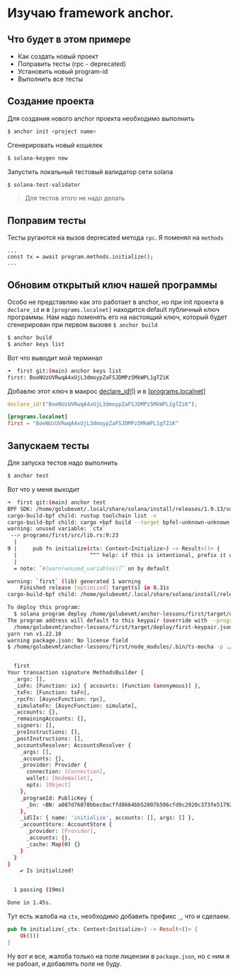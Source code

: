 # Изучаю framework anchor.

## Что будет в этом примере
- Как создать новый проект
- Поправить тесты (rpc - deprecated)
- Установить новый program-id
- Выполнить все тесты

## Создание проекта
Для создания нового anchor проекта необходимо выполнить
```sh
$ anchor init <project name>
```

Сгенерировать новый кошелек
```sh
$ solana-keygen new
```

Запустить локальный тестовый валидатор сети solana
```sh
$ solana-test-validator
```
> Для тестов этого не надо делать

## Поправим тесты
Тесты ругаются на вызов deprecated метода `rpc`. Я поменял на `methods`
```tx
...
const tx = await program.methods.initialize();
...
```

## Обновим открытый ключ нашей программы
Особо не представляю как это работает в anchor, но при init проекта в `declare_id` и
в `[programs.localnet]` находится default публичный ключ программы. Нам надо поменять
его на настоящий ключ, который будет сгенерирован при первом вызове `$ anchor build`
```sh
$ anchor build
$ anchor keys list
```
Вот что выводит мой терминал
```sh
➜  first git:(main) anchor keys list
first: BoeNUzUVRwqA4xUjL3dmoypZaFSJDMPz5MkWPL1gTZiK
```
Добавлю этот ключ в макрос [declare_id!(<key>)](./programs/first/src/lib.rs) и в [[programs.localnet]](./Anchor.toml)

```rust
declare_id!("BoeNUzUVRwqA4xUjL3dmoypZaFSJDMPz5MkWPL1gTZiK");
```
```toml
[programs.localnet]
first = "BoeNUzUVRwqA4xUjL3dmoypZaFSJDMPz5MkWPL1gTZiK"
```

## Запускаем тесты
Для запуска тестов надо выполнить
```sh
$ anchor test
```

Вот что у меня выходит
```sh
➜  first git:(main) anchor test
BPF SDK: /home/golubevmt/.local/share/solana/install/releases/1.9.13/solana-release/bin/sdk/bpf
cargo-build-bpf child: rustup toolchain list -v
cargo-build-bpf child: cargo +bpf build --target bpfel-unknown-unknown --release
warning: unused variable: `ctx`
 --> programs/first/src/lib.rs:9:23
  |
9 |     pub fn initialize(ctx: Context<Initialize>) -> Result<()> {
  |                       ^^^ help: if this is intentional, prefix it with an underscore: `_ctx`
  |
  = note: `#[warn(unused_variables)]` on by default

warning: `first` (lib) generated 1 warning
    Finished release [optimized] target(s) in 0.31s
cargo-build-bpf child: /home/golubevmt/.local/share/solana/install/releases/1.9.13/solana-release/bin/sdk/bpf/dependencies/bpf-tools/llvm/bin/llvm-readelf --dyn-symbols /home/golubevmt/anchor-lessons/first/target/deploy/first.so

To deploy this program:
  $ solana program deploy /home/golubevmt/anchor-lessons/first/target/deploy/first.so
The program address will default to this keypair (override with --program-id):
  /home/golubevmt/anchor-lessons/first/target/deploy/first-keypair.json
yarn run v1.22.10
warning package.json: No license field
$ /home/golubevmt/anchor-lessons/first/node_modules/.bin/ts-mocha -p ./tsconfig.json -t 1000000 'tests/**/*.ts'


  first
Your transaction signature MethodsBuilder {
  _args: [],
  _ixFn: [Function: ix] { accounts: [Function (anonymous)] },
  _txFn: [Function: txFn],
  _rpcFn: [AsyncFunction: rpc],
  _simulateFn: [AsyncFunction: simulate],
  _accounts: {},
  _remainingAccounts: [],
  _signers: [],
  _preInstructions: [],
  _postInstructions: [],
  _accountsResolver: AccountsResolver {
    _args: [],
    _accounts: {},
    _provider: Provider {
      connection: [Connection],
      wallet: [NodeWallet],
      opts: [Object]
    },
    _programId: PublicKey {
      _bn: <BN: a087d76070bbec0acffd8664bb52807b506cfd9c2920c373fe517929922b6c1c>
    },
    _idlIx: { name: 'initialize', accounts: [], args: [] },
    _accountStore: AccountStore {
      _provider: [Provider],
      _accounts: {},
      _cache: Map(0) {}
    }
  }
}
    ✔ Is initialized!


  1 passing (19ms)

Done in 1.45s.
```

Тут есть жалоба на `ctx`, необходимо добавить префикс `_`, что и сделаем.
```rust
pub fn initialize(_ctx: Context<Initialize>) -> Result<()> {
    Ok(())
}
```

Ну вот и все, жалоба только на поле лицензии в `package.json`, но с ним я не рабоал,
и добавлять поле не буду.